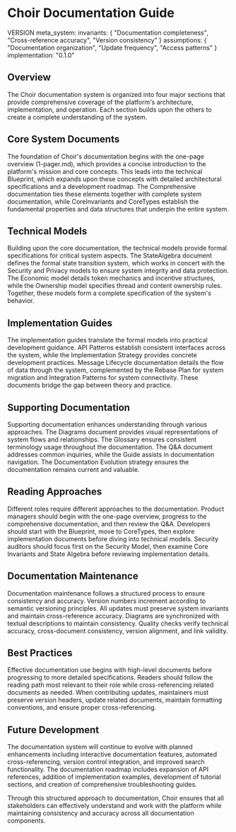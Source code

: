 # Choir Documentation Guide

VERSION meta_system:
  invariants: {
    "Documentation completeness",
    "Cross-reference accuracy",
    "Version consistency"
  }
  assumptions: {
    "Documentation organization",
    "Update frequency",
    "Access patterns"
  }
  implementation: "0.1.0"

## Overview

The Choir documentation system is organized into four major sections that provide comprehensive coverage of the platform's architecture, implementation, and operation. Each section builds upon the others to create a complete understanding of the system.

## Core System Documents

The foundation of Choir's documentation begins with the one-page overview (1-pager.md), which provides a concise introduction to the platform's mission and core concepts. This leads into the technical Blueprint, which expands upon these concepts with detailed architectural specifications and a development roadmap. The Comprehensive documentation ties these elements together with complete system documentation, while CoreInvariants and CoreTypes establish the fundamental properties and data structures that underpin the entire system.

## Technical Models

Building upon the core documentation, the technical models provide formal specifications for critical system aspects. The StateAlgebra document defines the formal state transition system, which works in concert with the Security and Privacy models to ensure system integrity and data protection. The Economic model details token mechanics and incentive structures, while the Ownership model specifies thread and content ownership rules. Together, these models form a complete specification of the system's behavior.

## Implementation Guides

The implementation guides translate the formal models into practical development guidance. API Patterns establish consistent interfaces across the system, while the Implementation Strategy provides concrete development practices. Message Lifecycle documentation details the flow of data through the system, complemented by the Rebase Plan for system migration and Integration Patterns for system connectivity. These documents bridge the gap between theory and practice.

## Supporting Documentation

Supporting documentation enhances understanding through various approaches. The Diagrams document provides visual representations of system flows and relationships. The Glossary ensures consistent terminology usage throughout the documentation. The Q&A document addresses common inquiries, while the Guide assists in documentation navigation. The Documentation Evolution strategy ensures the documentation remains current and valuable.

## Reading Approaches

Different roles require different approaches to the documentation. Product managers should begin with the one-page overview, progress to the comprehensive documentation, and then review the Q&A. Developers should start with the Blueprint, move to CoreTypes, then explore implementation documents before diving into technical models. Security auditors should focus first on the Security Model, then examine Core Invariants and State Algebra before reviewing implementation details.

## Documentation Maintenance

Documentation maintenance follows a structured process to ensure consistency and accuracy. Version numbers increment according to semantic versioning principles. All updates must preserve system invariants and maintain cross-reference accuracy. Diagrams are synchronized with textual descriptions to maintain consistency. Quality checks verify technical accuracy, cross-document consistency, version alignment, and link validity.

## Best Practices

Effective documentation use begins with high-level documents before progressing to more detailed specifications. Readers should follow the reading path most relevant to their role while cross-referencing related documents as needed. When contributing updates, maintainers must preserve version headers, update related documents, maintain formatting conventions, and ensure proper cross-referencing.

## Future Development

The documentation system will continue to evolve with planned enhancements including interactive documentation features, automated cross-referencing, version control integration, and improved search functionality. The documentation roadmap includes expansion of API references, addition of implementation examples, development of tutorial sections, and creation of comprehensive troubleshooting guides.

Through this structured approach to documentation, Choir ensures that all stakeholders can effectively understand and work with the platform while maintaining consistency and accuracy across all documentation components.
